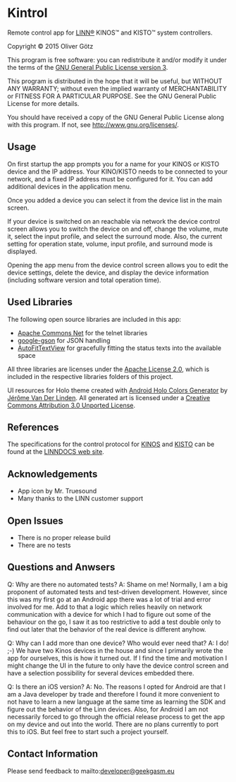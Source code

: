 Kintrol
=======

Remote control app for [LINN&reg;](http://www.linn.co.uk/) KINOS&trade; and KISTO&trade; system controllers.

Copyright &copy; 2015 Oliver Götz

This program is free software: you can redistribute it and/or modify
it under the terms of the [GNU General Public License version 3](http://www.gnu.org/licenses/gpl.html).

This program is distributed in the hope that it will be useful,
but WITHOUT ANY WARRANTY; without even the implied warranty of
MERCHANTABILITY or FITNESS FOR A PARTICULAR PURPOSE.  See the
GNU General Public License for more details.

You should have received a copy of the GNU General Public License
along with this program.  If not, see <http://www.gnu.org/licenses/>.


Usage
-----

On first startup the app prompts you for a name for your KINOS or KISTO device and the IP address. Your KINO/KISTO needs to be connected to your network, and a fixed IP address must be configured for it.
You can add additional devices in the application menu.

Once you added a device you can select it from the device list in the main screen.

If your device is switched on an reachable via network the device control screen allows you to switch the device on and off, change the volume, mute it, select the input profile, and select the surround mode. Also, the current setting for operation state, volume, input profile, and surround mode is displayed.

Opening the app menu from the device control screen allows you to edit the device settings, delete the device, and display the device information (including software version and total operation time).


Used Libraries
--------------

The following open source libraries are included in this app:

 - [Apache Commons Net](https://commons.apache.org/proper/commons-net/) for the telnet libraries
 - [google-gson](https://code.google.com/p/google-gson/) for JSON handling
 - [AutoFitTextView](https://github.com/AndroidDeveloperLB/AutoFitTextView) for gracefully fitting the status texts into the available space

All three libraries are licenses under the [Apache License 2.0](http://www.apache.org/licenses/LICENSE-2.0), which is included in the respective libraries folders of this project.

UI resources for Holo theme created with [Android Holo Colors Generator](http://android-holo-colors.com/) by [Jérôme Van Der Linden](mailto:jeromevdl@android-holo-colors.com). All generated art is licensed under a [Creative Commons Attribution 3.0 Unported License](http://creativecommons.org/licenses/by/3.0/).


References
----------

The specifications for the control protocol for [KINOS](http://docs.linn.co.uk/wiki/images/3/3f/Kinos_RS232_Spec_v0101.pdf) and [KISTO](http://docs.linn.co.uk/wiki/images/4/4f/Kisto_rs232_commands_v106.pdf) can be found at the [LINNDOCS web site](http://docs.linn.co.uk/wiki/index.php/RS232).


Acknowledgements
----------------

 - App icon by Mr. Truesound
 - Many thanks to the LINN customer support


Open Issues
-----------

 - There is no proper release build
 - There are no tests

Questions and Anwsers
---------------------

Q: Why are there no automated tests?
A: Shame on me! Normally, I am a big proponent of automated tests and test-driven development. However, since this was my first go at an Android app there was a lot of trial and error involved for me. Add to that a logic which relies heavily on network communication with a device for which I had to figure out some of the behaviour on the go, I saw it as too restrictive to add a test double only to find out later that the behavior of the real device is different anyhow.

Q: Why can I add more than one device? Who would ever need that?
A: I do! ;-) We have two Kinos devices in the house and since I primarily wrote the app for ourselves, this is how it turned out. If I find the time and motivation I might change the UI in the future to only have the device control screen and have a selection possibility for several devices embedded there.

Q: Is there an iOS version?
A: No. The reasons I opted for Android are that I am a Java developer by trade and therefore I found it more convenient to not have to learn a new language at the same time as learning the SDK and figure out the behavior of the Linn devices. Also, for Android I am not necessarily forced to go through the official release process to get the app on my device and out into the world. There are no plans currently to port this to iOS. But feel free to start such a project yourself.


Contact Information
-------------------

Please send feedback to mailto:developer@geekgasm.eu
